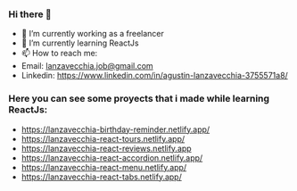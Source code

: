 ### Hi there 👋

- 🔭 I’m currently working as a freelancer 
- 🌱 I’m currently learning ReactJs
- 📫 How to reach me: 
-   Email: lanzavecchia.job@gmail.com 
-   Linkedin: https://www.linkedin.com/in/agustin-lanzavecchia-3755571a8/

### Here you can see some proyects that i made while learning ReactJs:

- https://lanzavecchia-birthday-reminder.netlify.app/
- https://lanzavecchia-react-tours.netlify.app/
- https://lanzavecchia-react-reviews.netlify.app
- https://lanzavecchia-react-accordion.netlify.app/
- https://lanzavecchia-react-menu.netlify.app/
- https://lanzavecchia-react-tabs.netlify.app/

